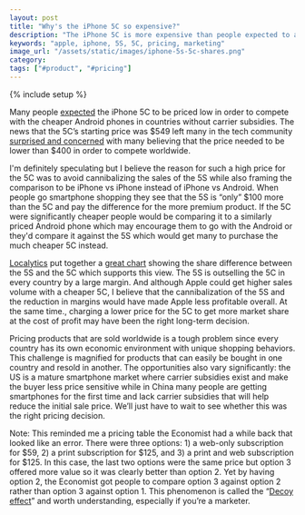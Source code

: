 ```yaml
---
layout: post
title: "Why's the iPhone 5C so expensive?"
description: "The iPhone 5C is more expensive than people expected to avoid cannibalizing iPhone 5S and serves as a 'Decoy effect'"
keywords: "apple, iphone, 5S, 5C, pricing, marketing"
image_url: "/assets/static/images/iphone-5s-5c-shares.png"
category:
tags: ["#product", "#pricing"]
---
```

{% include setup %}
<p>Many people <a href="http://ben-evans.com/benedictevans/2013/9/5/the-price-of-the-5c" target="_blank">expected</a> the iPhone 5C to be priced low in order to compete with the cheaper Android phones in countries without carrier subsidies. The news that the 5C’s starting price was $549 left many in the tech community <a href="http://www.avc.com/a_vc/2013/09/reactions.html" target="_blank">surprised and concerned</a> with many believing that the price needed to be lower than $400 in order to compete worldwide.</p>

<p>I'm definitely speculating but I believe the reason for such a high price for the 5C was to avoid cannibalizing the sales of the 5S while also framing the comparison to be iPhone vs iPhone instead of iPhone vs Android. When people go smartphone shopping they see that the 5S is “only” $100 more than the 5C and pay the difference for the more premium product. If the 5C were significantly cheaper people would be comparing it to a similarly priced Android phone which may encourage them to go with the Android or they'd compare it against the 5S which would get many to purchase the much cheaper 5C instead.</p>

<p><a href="http://www.localytics.com" target="_blank">Localytics</a> put together a <a href="http://www.localytics.com/blog/2013/china-leads-the-pack-in-preference-for-iphone-5s-over-5c/" target="_blank">great chart</a> showing the share difference between the 5S and the 5C which supports this view. The 5S is outselling the 5C in every country by a large margin. And although Apple could get higher sales volume with a cheaper 5C, I believe that the cannibalization of the 5S and the reduction in margins would have made Apple less profitable overall. At the same time., charging a lower price for the 5C to get more market share at the cost of profit may have been the right long-term decision.</p>

<p>
	<a href="http://www.localytics.com/blog/2013/china-leads-the-pack-in-preference-for-iphone-5s-over-5c/" target="_blank">
		<amp-img src="{{ IMG_PATH }}iphone-5s-5c-shares.png" alt="iPhone 5S vs 5C share by country"  width="1024" height="522" layout="responsive"></amp-img>
	</a>
</p>

<p>Pricing products that are sold worldwide is a tough problem since every country has its own economic environment with unique shopping behaviors. This challenge is magnified for products that can easily be bought in one country and resold in another. The opportunities also vary significantly: the US is a mature smartphone market where carrier subsidies exist and make the buyer less price sensitive while in China many people are getting smartphones for the first time and lack carrier subsidies that will help reduce the initial sale price. We’ll just have to wait to see whether this was the right pricing decision.</p>

<amp-img src="{{ IMG_PATH }}economist-pricing.jpg" alt="Economist decoy effect pricing" style="float:right; width: 350px;" width="432" height="337" layout="responsive"></amp-img>

<p>Note: This reminded me a pricing table the Economist had a while back that looked like an error. There were three options: 1) a web-only subscription for $59, 2) a print subscription for $125, and 3) a print and web subscription for $125. In this case, the last two options were the same price but option 3 offered more value so it was clearly better than option 2. Yet by having option 2, the Economist got people to compare option 3 against option 2 rather than option 3 against option 1. This phenomenon is called the “<a href="http://en.wikipedia.org/wiki/Decoy_effect" target="_blank">Decoy effect</a>” and worth understanding, especially if you’re a marketer.</p>
